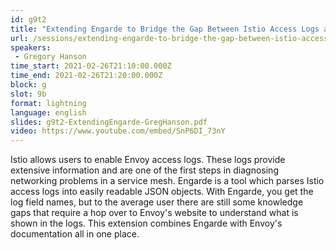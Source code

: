 ```yaml
---
id: g9t2
title: "Extending Engarde to Bridge the Gap Between Istio Access Logs and Envoy's Documentation"
url: /sessions/extending-engarde-to-bridge-the-gap-between-istio-access-logs-and-envoy-documentation
speakers:
 - Gregory Hanson
time_start: 2021-02-26T21:10:00.000Z
time_end: 2021-02-26T21:20:00.000Z
block: g
slot: 9b
format: lightning
language: english
slides: g9t2-ExtendingEngarde-GregHanson.pdf
video: https://www.youtube.com/embed/SnP6DI_73nY
---
```


Istio allows users to enable Envoy access logs. These logs provide extensive information and are one of the first steps in diagnosing networking problems in a service mesh.  Engarde is a tool which parses Istio access logs into easily readable JSON objects.  With Engarde, you get the log field names, but to the average user there are still some knowledge gaps that require a hop over to Envoy's website to understand what is shown in the logs. This extension combines Engarde with Envoy's documentation all in one place.